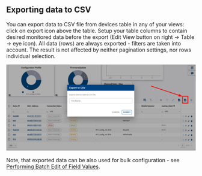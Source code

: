
## Exporting data to CSV

You can export data to CSV file from devices table in any of your views: click on export icon above the table. Setup your table columns to contain desired monitored data before the export (Edit View button on right -> Table -> eye icon). All data (rows) are always exported - filters are taken into account. The result is not affected by neither pagination settings, nor rows individual selection.

![CSV export](../../images/monitoring/csv-export.png)

Note, that exported data can be also used for bulk configuration - see [Performing Batch Edit of Field Values](/gen3/explanations/device%20management/#performing-batch-edit-of-field-values). <!--  need to check the link after I finish splitting all the sections to edit the internal links. -->

